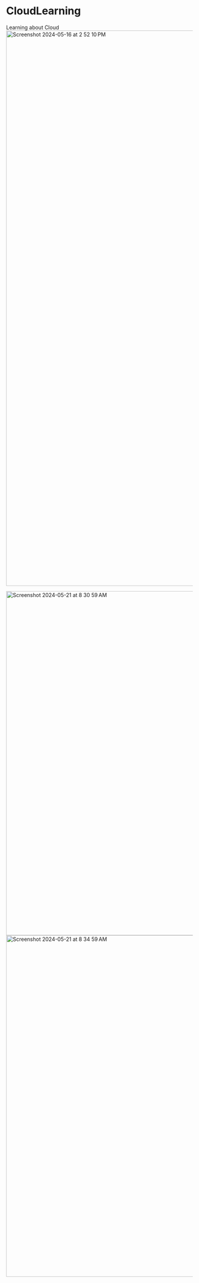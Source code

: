 # CloudLearning
Learning about Cloud
<img width="1496" alt="Screenshot 2024-05-16 at 2 52 10 PM" src="https://github.com/learningdebunked/CloudLearning/assets/7702406/aded7ab6-af49-4403-a646-200bbb1d2ee6">


<img width="927" alt="Screenshot 2024-05-21 at 8 30 59 AM" src="https://github.com/learningdebunked/CloudLearning/assets/7702406/48ab4ac9-0e78-4309-96c1-cf1d86965ac2">

<img width="920" alt="Screenshot 2024-05-21 at 8 34 59 AM" src="https://github.com/learningdebunked/CloudLearning/assets/7702406/2013773b-fc2f-433b-bdd6-cf701d76ff14">
